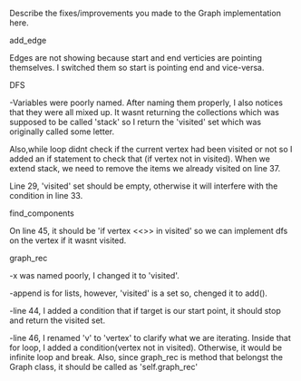 Describe the fixes/improvements you made to the Graph implementation here.

add_edge

Edges are not showing because start and end verticies are pointing themselves. I switched them so start is pointing end and vice-versa.

DFS

-Variables were poorly named. After naming them properly, I also notices that they were all mixed up. It wasnt returning the collections which was supposed to be called 'stack' so I return the 'visited' set which was originally called some letter.

Also,while loop didnt check if the current vertex had been visited or not so I added an if statement to check that (if vertex not in visited). When we extend stack, we need to remove the items we already visited on line 37.

Line 29, 'visited' set should be empty, otherwise it will interfere with the condition in line 33.

find_components

On line 45, it should be 'if vertex <<<not>>> in visited' so we can implement dfs on the vertex if it wasnt visited.

graph_rec

-x was named poorly, I changed it to 'visited'.

-append is for lists, however, 'visited' is a set so, chenged it to add().

-line 44, I added a condition that if target is our start point, it should stop and return the visited set.

-line 46, I renamed 'v' to 'vertex' to clarify what we are iterating. Inside that for loop, I added a condition(vertex not in visited). Otherwise, it would be infinite loop and break.
Also, since graph_rec is method that belongst the Graph class, it should be called as 'self.graph_rec'